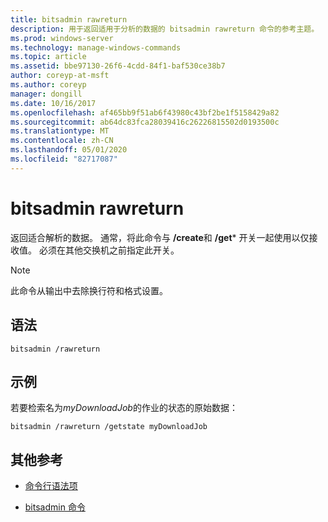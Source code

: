```yaml
---
title: bitsadmin rawreturn
description: 用于返回适用于分析的数据的 bitsadmin rawreturn 命令的参考主题。
ms.prod: windows-server
ms.technology: manage-windows-commands
ms.topic: article
ms.assetid: bbe97130-26f6-4cdd-84f1-baf530ce38b7
author: coreyp-at-msft
ms.author: coreyp
manager: dongill
ms.date: 10/16/2017
ms.openlocfilehash: af465bb9f51ab6f43980c43bf2be1f5158429a82
ms.sourcegitcommit: ab64dc83fca28039416c26226815502d0193500c
ms.translationtype: MT
ms.contentlocale: zh-CN
ms.lasthandoff: 05/01/2020
ms.locfileid: "82717087"
---
```

# <a name="bitsadmin-rawreturn"></a>bitsadmin rawreturn

返回适合解析的数据。 通常，将此命令与 **/create**和 **/get*** 开关一起使用以仅接收值。 必须在其他交换机之前指定此开关。

> [!NOTE]
> 此命令从输出中去除换行符和格式设置。

## <a name="syntax"></a>语法

```
bitsadmin /rawreturn
```

## <a name="examples"></a>示例

若要检索名为*myDownloadJob*的作业的状态的原始数据：

```
bitsadmin /rawreturn /getstate myDownloadJob
```

## <a name="additional-references"></a>其他参考

- [命令行语法项](command-line-syntax-key.md)

- [bitsadmin 命令](bitsadmin.md)
